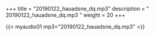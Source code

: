 +++
title = "20190122_hauadsne_dq.mp3"
description = " 20190122_hauadsne_dq.mp3 "
weight = 20
+++

{{< myaudio01 mp3="20190122_hauadsne_dq.mp3" >}}

